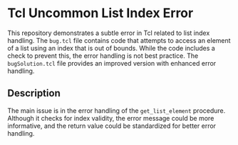 # Tcl Uncommon List Index Error
This repository demonstrates a subtle error in Tcl related to list index handling. The `bug.tcl` file contains code that attempts to access an element of a list using an index that is out of bounds. While the code includes a check to prevent this, the error handling is not best practice. The `bugSolution.tcl` file provides an improved version with enhanced error handling. 

## Description
The main issue is in the error handling of the `get_list_element` procedure.  Although it checks for index validity, the error message could be more informative, and the return value could be standardized for better error handling.